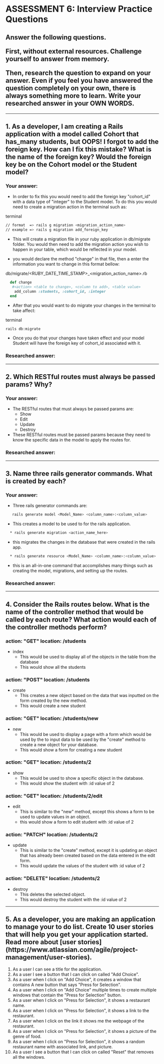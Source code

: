 # ASSESSMENT 6: Interview Practice Questions
<h2>
  Answer the following questions.

  First, without external resources. Challenge yourself to answer from memory.

  Then, research the question to expand on your answer. Even if you feel you 
  have answered the question completely on your own, there is always something 
  more to learn. Write your researched answer in your OWN WORDS.
</h2>

--------------------------------------------------------------------------------
<h2>
  1. As a developer, I am creating a Rails application with a model called 
  Cohort that has_many students, but OOPS! I forgot to add the foreign key. How 
  can I fix this mistake? What is the name of the foreign key? Would the foreign 
  key be on the Cohort model or the Student model?
</h2>

### Your answer:
* In order to fix this you would need to add the foreign key "cohort_id" with a 
data type of "integer" to the Student model. To do this you would need to create
a migration action in the terminal such as:

terminal
```bash
// format  => rails g migration <migration_action_name>
// example => rails g migration add_foreign_key
```

* This will create a migration file in your ruby application in db/migrate 
folder. You would then need to add the migration action you wish to happen in 
your table, which would be reflected in your model.

* you would declare the method "change" in that file, then a enter the 
information you want to change in this format bellow:

db/migrate/<RUBY_DATE_TIME_STAMP>_<migration_action_name>.rb
```ruby
  def change
   #<action> <table to change>, <column to add>, <table value>
    add_column :students, :cohort_id, :integer
  end
```

* After that you would want to do migrate your changes in the terminal to take 
affect:

terminal
```bash
rails db:migrate
```

* Once you do that your changes have taken effect and your model Student will 
have the foreign key of cohort_id associated with it.


### Researched answer:

--------------------------------------------------------------------------------
## 2. Which RESTful routes must always be passed params? Why?

### Your answer:
* The RESTful routes that must always be passed params are:
  * Show
  * Edit
  * Update
  * Destroy
* These RESTful routes must be passed params because they need to know the 
specific data in the model to apply the routes for.

### Researched answer:

--------------------------------------------------------------------------------
## 3. Name three rails generator commands. What is created by each?

### Your answer:
* Three rails generator commands are:

```bash
   rails generate model <Model_Name> <column_name>:<column_value> 
```
  * This creates a model to be used to for the rails application. 

```bash
  * rails generate migration <action_name_here>
```
  * this migrates the changes in the database that were created in the rails 
  app. 

```bash  
  * rails generate resource <Model_Name> <column_name>:<column_value> 
```
  * this is an all-in-one command that accomplishes many things such as creating
   the model, migrations, and setting up the routes.

### Researched answer:

--------------------------------------------------------------------------------
<h2> 
  4. Consider the Rails routes below. What is the name of the controller method 
  that would be called by each route? What action would each of the controller 
  methods perform?
</h2>

### action: "GET" location: /students
* index
  * This would be used to display all of the objects in the table from the 
  database
  * This would show all the students

### action: "POST" location: /students
* create 
  * This creates a new object based on the data that was inputted on the form
  created by the new method.
  * This would create a new student

### action: "GET" location: /students/new
* new
  * This would be used to display a page with a form which would be used by the
  to input data to be used by the "create" method to create a new object for
  your database.
  * This would show a form for creating a new student 

### action: "GET" location: /students/2
* show
  * This would be used to show a specific object in the database.
  * This would show the student with :id value of 2

### action: "GET" location: /students/2/edit
* edit
  * This is similar to the "new" method, except this shows a form to be used to 
  update values in an object.
  * this would show a form to edit student with :id value of 2

### action: "PATCH" location: /students/2
* update
  * This is similar to the "create" method, except it is updating an object 
  that has already been created based on the data entered in the edit form.
  * This would update the values of the student with :id value of 2

### action: "DELETE" location: /students/2
* destroy
  * This deletes the selected object.
  * This would destroy the student with the :id value of 2

--------------------------------------------------------------------------------
<h2>
  5. As a developer, you are making an application to manage your to do list. 
  Create 10 user stories that will help you get your application started. Read 
  more about 
  [user stories](https://www.atlassian.com/agile/project-management/user-stories).
</h2>

1. As a user I can see a title for the application.
2. As a user I see a button that I can click on called "Add Choice".
3. As a user when I click on "Add Choice", it creates a window that contains
   A new button that says "Press for Selection".
4. As a user when I click on "Add Choice" multiple times to create multiple
   windows that contain the "Press for Selection" button.
5. As a user when I click on "Press for Selection", it shows a restaurant name.
6. As a user when I click on "Press for Selection", it shows a link to the 
   restaurant.
7. As a user when I click on the link it shows me the webpage of the restaurant.
8. As a user when I click on "Press for Selection", it shows a picture of the 
   genre of food.
9. As a user when I click on "Press for Selection", it shows a random 
   restaurant name with associated link, and picture.
10. As a user I see a button that I can click on called "Reset" that removes all
   the windows.

